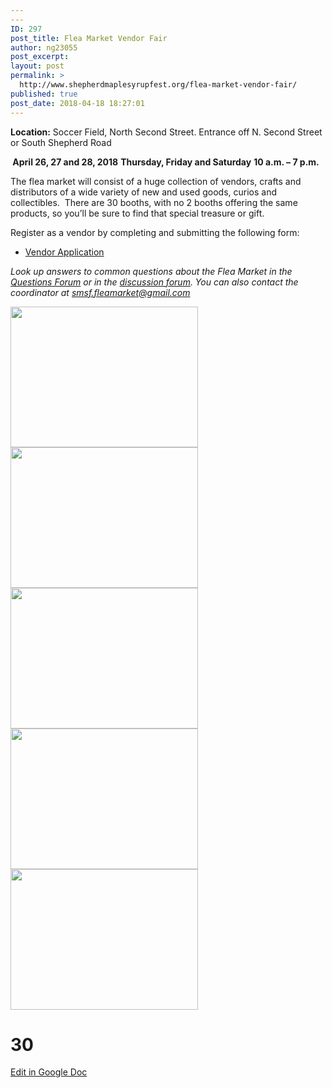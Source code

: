 ```yaml
---
---
ID: 297
post_title: Flea Market Vendor Fair
author: ng23055
post_excerpt:
layout: post
permalink: >
  http://www.shepherdmaplesyrupfest.org/flea-market-vendor-fair/
published: true
post_date: 2018-04-18 18:27:01
---
```

<b>Location:</b> Soccer Field, North Second Street. Entrance off N. Second Street or South Shepherd Road

<b> April 26, 27 and 28, 2018</b>
<b>Thursday, Friday and Saturday</b>
<b>10 a.m. – 7 p.m.</b>

The flea market will consist of a huge collection of vendors, crafts and distributors of a wide variety of new and used goods, curios and collectibles.  There are 30 booths, with no 2 booths offering the same products, so you’ll be sure to find that special treasure or gift.

Register as a vendor by completing and submitting the following form:
<ul>
 	<li><a href="https://drive.google.com/file/d/1ALd6qexw0yqYIRD5N_l-YcJqhmL0ioWS/view?usp=sharing">Vendor Application</a></li>
</ul>
<i>Look up answers to common questions about the Flea Market in the <a href="http://www.shepherdmaplesyrupfest.org/questions/">Questions Forum</a> or in the <a href="http://www.shepherdmaplesyrupfest.org/forum/?view=forum&amp;id=3">discussion forum</a>. You can also contact the coordinator at <a href="mailto:smsf.fleamarket@gmail.com">smsf.fleamarket@gmail.com</a> </i>

<img class="alignnone size-medium wp-image-2011" src="http://www.shepherdmaplesyrupfest.org/wp-content/uploads/2018/01/100_1439-300x225.jpg" alt="" width="300" height="225" /> <img class="alignnone size-medium wp-image-2013" src="http://www.shepherdmaplesyrupfest.org/wp-content/uploads/2018/01/100_1435-300x225.jpg" alt="" width="300" height="225" /> <img class="alignnone size-medium wp-image-2014" src="http://www.shepherdmaplesyrupfest.org/wp-content/uploads/2018/01/100_1436-300x225.jpg" alt="" width="300" height="225" /> <img class="alignnone size-medium wp-image-2015" src="http://www.shepherdmaplesyrupfest.org/wp-content/uploads/2018/01/100_1437-300x225.jpg" alt="" width="300" height="225" /> <img class="alignnone size-medium wp-image-2016" src="http://www.shepherdmaplesyrupfest.org/wp-content/uploads/2018/01/100_1438-300x225.jpg" alt="" width="300" height="225" />

# 30 #

<a href="https://docs.google.com/document/d/1mAP-Jq2FHjYhCM-QdO5B6JuLn2PJ1gid-VgD-2W8Yvs/edit?usp=sharing">Edit in Google Doc</a>